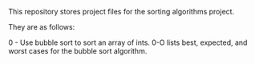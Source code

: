 This repository stores project files for the sorting algorithms project.

They are as follows:

0 - Use bubble sort to sort an array of ints. 0-O lists best, expected, and worst cases for the bubble sort algorithm.

